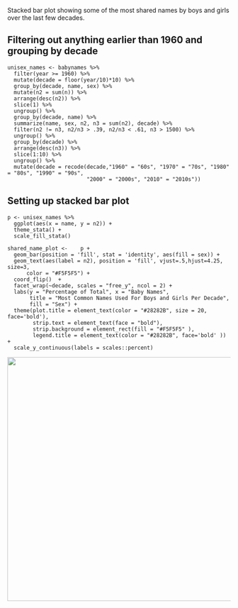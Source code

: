 Stacked bar plot showing some of the most shared names by boys and girls over the last few decades.


## Filtering out anything earlier than 1960 and grouping by decade

````
unisex_names <- babynames %>%
  filter(year >= 1960) %>%
  mutate(decade = floor(year/10)*10) %>%
  group_by(decade, name, sex) %>%
  mutate(n2 = sum(n)) %>%
  arrange(desc(n2)) %>% 
  slice(1) %>%
  ungroup() %>% 
  group_by(decade, name) %>%
  summarize(name, sex, n2, n3 = sum(n2), decade) %>%
  filter(n2 != n3, n2/n3 > .39, n2/n3 < .61, n3 > 1500) %>%
  ungroup() %>% 
  group_by(decade) %>% 
  arrange(desc(n3)) %>% 
  slice(1:10) %>% 
  ungroup() %>% 
  mutate(decade = recode(decade,"1960" = "60s", "1970" = "70s", "1980" = "80s", "1990" = "90s",
                         "2000" = "2000s", "2010" = "2010s"))
````

## Setting up stacked bar plot

````
p <- unisex_names %>%
  ggplot(aes(x = name, y = n2)) +
  theme_stata() +
  scale_fill_stata()
  
shared_name_plot <-    p +
  geom_bar(position = 'fill', stat = 'identity', aes(fill = sex)) +
  geom_text(aes(label = n2), position = 'fill', vjust=.5,hjust=4.25, size=3, 
      color = "#F5F5F5") +
  coord_flip()  +
  facet_wrap(~decade, scales = "free_y", ncol = 2) +
  labs(y = "Percentage of Total", x = "Baby Names",
       title = "Most Common Names Used For Boys and Girls Per Decade",
       fill = "Sex") +
  theme(plot.title = element_text(color = "#28282B", size = 20, face='bold'),
        strip.text = element_text(face = "bold"),
        strip.background = element_rect(fill = "#F5F5F5" ),
        legend.title = element_text(color = "#28282B", face='bold' )) + 
  scale_y_continuous(labels = scales::percent)
````  
  
  <img src="/shared_name_plot.png" width="625" height="550" />
